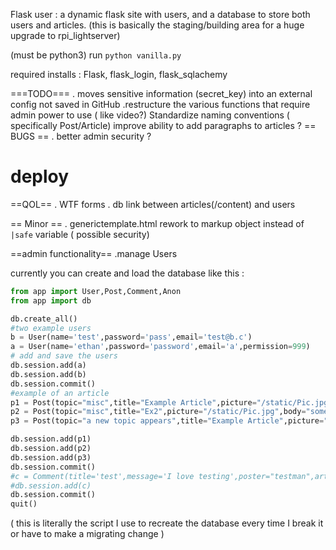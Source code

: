 Flask user : a dynamic flask site with users, and a database to store both users and articles. (this is basically the staging/building area for a huge upgrade to rpi_lightserver)

(must be python3)
run `python vanilla.py`

required installs : Flask, flask_login, flask_sqlachemy

 ===TODO===
. moves sensitive information (secret_key) into an  external config not saved in GitHub
.restructure the various functions that require admin power to use ( like video?)
Standardize naming conventions ( specifically Post/Article)
improve ability to add paragraphs to articles ?
== BUGS ==
. better admin security ?
# deploy

==QOL==
. WTF forms
. db link between articles(/content) and users

== Minor ==
. generictemplate.html rework to markup object instead of `|safe` variable ( possible security)


==admin functionality==
.manage Users

currently you can create and load the database like this :
```python
from app import User,Post,Comment,Anon
from app import db

db.create_all()
#two example users
b = User(name='test',password='pass',email='test@b.c')
a = User(name='ethan',password='password',email='a',permission=999)
# add and save the users
db.session.add(a)
db.session.add(b)
db.session.commit()
#example of an article
p1 = Post(topic="misc",title="Example Article",picture="/static/Pic.jpg",body="This is the body of the article, which accepts <i> HTML tags </i>")
p2 = Post(topic="misc",title="Ex2",picture="/static/Pic.jpg",body="some random placeholder text here please")
p3 = Post(topic="a new topic appears",title="Example Article",picture="/static/Pic.jpg",body="I yote a duck off a cliff... turns out they can fly, so everything was fine")

db.session.add(p1)
db.session.add(p2)
db.session.add(p3)
db.session.commit()
#c = Comment(title='test',message='I love testing',poster="testman",article=1)
#db.session.add(c)
db.session.commit()
quit()
```
( this is literally the script I use to recreate the database every time I break it or have to make a migrating change )
